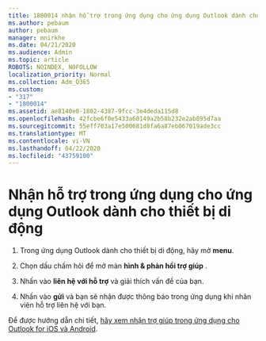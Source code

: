 ```yaml
---
title: 1800014 nhận hỗ trợ trong ứng dụng cho ứng dụng Outlook dành cho thiết bị di động
ms.author: pebaum
author: pebaum
manager: mnirkhe
ms.date: 04/21/2020
ms.audience: Admin
ms.topic: article
ROBOTS: NOINDEX, NOFOLLOW
localization_priority: Normal
ms.collection: Adm_O365
ms.custom:
- "317"
- "1800014"
ms.assetid: ae8140e0-1802-4387-9fcc-3e4deda115d8
ms.openlocfilehash: 42fcbe6f0e5433a60149a2b58b232e2ab895d7aa
ms.sourcegitcommit: 55eff703a17e500681d8fa6a87eb067019ade3cc
ms.translationtype: MT
ms.contentlocale: vi-VN
ms.lasthandoff: 04/22/2020
ms.locfileid: "43759100"
---
```

# <a name="get-in-app-support-for-the-outlook-mobile-app"></a>Nhận hỗ trợ trong ứng dụng cho ứng dụng Outlook dành cho thiết bị di động

1. Trong ứng dụng Outlook dành cho thiết bị di động, hãy mở **menu**.

2. Chọn dấu chấm hỏi để mở màn **hình &amp; phản hồi trợ giúp** .

3. Nhấn vào **liên hệ với hỗ trợ** và giải thích vấn đề của bạn.

4. Nhấn vào **gửi** và bạn sẽ nhận được thông báo trong ứng dụng khi nhân viên hỗ trợ liên hệ với bạn.

Để được hướng dẫn chi tiết, [hãy xem nhận trợ giúp trong ứng dụng cho Outlook for iOS và Android](https://support.office.com/article/218a22d1-9fa5-4889-b689-de1c63493243.aspx#ID0EAABAAA=Contact_Support).
